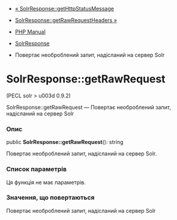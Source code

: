 - [«
SolrResponse::getHttpStatusMessage](solrresponse.gethttpstatusmessage.md)
- [SolrResponse::getRawRequestHeaders
»](solrresponse.getrawrequestheaders.md)

- [PHP Manual](index.md)
- [SolrResponse](class.solrresponse.md)
- Повертає необроблений запит, надісланий на сервер Solr

# SolrResponse::getRawRequest

(PECL solr \> u003d 0.9.2)

SolrResponse::getRawRequest — Повертає необроблений запит,
надісланий на сервер Solr

### Опис

public **SolrResponse::getRawRequest**(): string

Повертає необроблений запит, надісланий на сервер Solr.

### Список параметрів

Ця функція не має параметрів.

### Значення, що повертаються

Повертає необроблений запит, надісланий на сервер Solr
